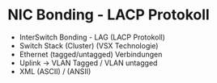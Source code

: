 # NIC Bonding - LACP Protokoll




- InterSwitch Bonding - LAG (LACP Protokoll)
- Switch Stack (Cluster) (VSX Technologie)
- Ethernet (tagged/untagged) Verbindungen
- Uplink -> VLAN Tagged / VLAN untagged
- XML (ASCII) / (ANSII)
